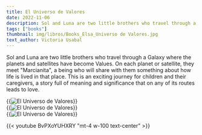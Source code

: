 ```yaml
---
title: El Universo de Valores
date: 2022-11-06
description: Sol and Luna are two little brothers who travel through a Galaxy where the planets and satellites have become Values.
tags: ["books"]
thumbnail: img/libros/Books_Elsa_Universo de Valores.jpg
text_author: Victoria Usabal
---
```


Sol and Luna are two little brothers who travel through a Galaxy where the planets and satellites have become Values. On each planet or satellite, they meet "Marcianita", a being who will share with them something about how life is lived in that place. 
This is an exciting journey for children and their caregivers, a story full of meaning and significance that on any of its routes leads to love.

{{<image class="rounded" src="img/libros/5_Book_El Universo de Valores.jpg" alt="El Universo de Valores">}}
<br>
{{<image class="rounded" src="img/libros/Books_Elsa_Valores_Cooperación.jpg" alt="El Universo de Valores">}}
<br>
{{<image class="rounded" src="img/illus/Presentación_Sevilla.jpg" alt="El Universo de Valores">}}

{{< youtube BvPXoYUHXRY "mt-4 w-100 text-center" >}}
